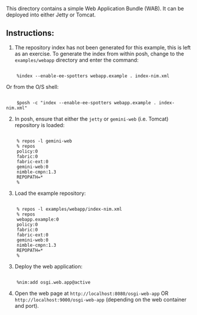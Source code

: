 This directory contains a simple Web Application Bundle (WAB). It can be deployed into either Jetty or Tomcat.

Instructions:
-------------

1. The repository index has not been generated for this example, this is left as an exercise. To generate the index from within posh, change to the `examples/webapp` directory and enter the command:

<pre><code>
	%index --enable-ee-spotters webapp.example . index-nim.xml
</code></pre>

Or from the O/S shell:

<pre><code>
	$posh -c "index --enable-ee-spotters webapp.example . index-nim.xml"
</code></pre>

2. In posh, ensure that either the `jetty` or `gemini-web` (i.e. Tomcat) repository is loaded:
<pre><code>
    % repos -l gemini-web
    % repos
    policy:0
    fabric:0
    fabric-ext:0
    gemini-web:0
    nimble-cmpn:1.3
    REPOPATH=*
    %
</code></pre>

3. Load the example repository:
<pre><code>
    % repos -l examples/webapp/index-nim.xml
    % repos
    webapp.example:0
    policy:0
    fabric:0
    fabric-ext:0
    gemini-web:0
    nimble-cmpn:1.3
    REPOPATH=*
    %
</code></pre>

3. Deploy the web application:

<pre><code>
	%nim:add osgi.web.app@active
</code></pre>
4. Open the web page at `http://localhost:8080/osgi-web-app` OR `http://localhost:9000/osgi-web-app` (depending on the web container and port).
